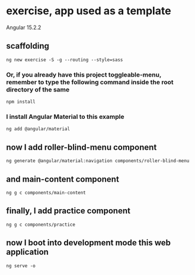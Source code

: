 # exercise, app used as a template

Angular 15.2.2

## scaffolding

```
ng new exercise -S -g --routing --style=sass
```

### Or, if you already have this project toggleable-menu, remember to type the following command inside the root directory of the same

```shell
npm install
```

### I install Angular Material to this example

```shell
ng add @angular/material
```

## now I add roller-blind-menu component

```shell
ng generate @angular/material:navigation components/roller-blind-menu
```

## and main-content component

```
ng g c components/main-content
```

## finally, I add practice component

```shell
ng g c components/practice
```

## now I boot into development mode this web application

```shell
ng serve -o
```
